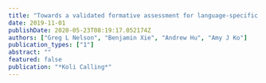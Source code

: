 ```yaml
---
title: "Towards a validated formative assessment for language-specific program tracing skills"
date: 2019-11-01
publishDate: 2020-05-23T08:19:17.052174Z
authors: ["Greg L Nelson", "Benjamin Xie", "Andrew Hu", "Amy J Ko"]
publication_types: ["1"]
abstract: ""
featured: false
publication: "*Koli Calling*"
---
```



